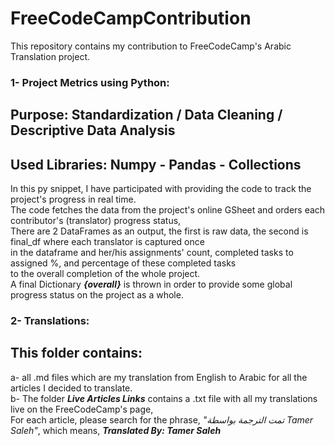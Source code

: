 # FreeCodeCampContribution  
This repository contains my contribution to FreeCodeCamp's Arabic Translation project.  
### 1- Project Metrics using Python:  
## Purpose: Standardization / Data Cleaning / Descriptive Data Analysis   
## Used Libraries: Numpy - Pandas - Collections  
In this py snippet, I have participated with providing the code to track the project's progress in real time.  
The code fetches the data from the project's online GSheet and orders each contributor's (translator) progress status,  
There are 2 DataFrames as an output, the first is raw data, the second is final_df where each translator is captured once  
in the dataframe and her/his assignments' count, completed tasks to assigned %, and percentage of these completed tasks  
to the overall completion of the whole project.  
A final Dictionary ***{overall}*** is thrown in order to provide some global progress status on the project as a whole.  
  
### 2- Translations:  
## This folder contains:  
a- all .md files which are my translation from English to Arabic for all the articles I decided to translate.  
b- The folder ***Live Articles Links*** contains a .txt file with all my translations live on the FreeCodeCamp's page,  
For each article, please search for the phrase, *"تمت الترجمة بواسطة Tamer Saleh"*, which means, ***Translated By: Tamer Saleh***  
